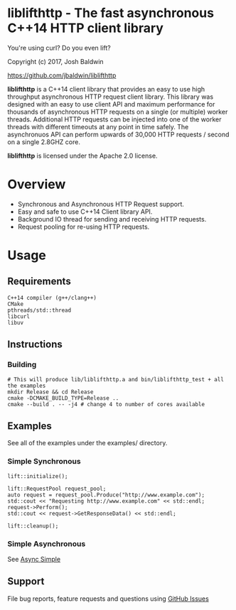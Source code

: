 liblifthttp - The fast asynchronous C++14 HTTP client library
=============================================================

You're using curl? Do you even lift?

Copyright (c) 2017, Josh Baldwin

https://github.com/jbaldwin/liblifthttp

**liblifthttp** is a C++14 client library that provides an easy to use high throughput asynchronous HTTP request client library.  This library was designed with an easy to use client API and maximum performance for thousands of asynchronous HTTP requests on a single (or multiple) worker threads.  Additional HTTP requests can be injected into one of the worker threads with different timeouts at any point in time safely.  The asynchronuos API can perform upwards of 30,000 HTTP requests / second on a single 2.8GHZ core.

**liblifthttp** is licensed under the Apache 2.0 license.

# Overview #
* Synchronous and Asynchronous HTTP Request support.
* Easy and safe to use C++14 Client library API.
* Background IO thread for sending and receiving HTTP requests.
* Request pooling for re-using HTTP requests.

# Usage #

## Requirements
    C++14 compiler (g++/clang++)
    CMake
    pthreads/std::thread
    libcurl
    libuv

## Instructions

### Building
    # This will produce lib/liblifthttp.a and bin/liblifthttp_test + all the examples
    mkdir Release && cd Release
    cmake -DCMAKE_BUILD_TYPE=Release ..
    cmake --build . -- -j4 # change 4 to number of cores available

## Examples

See all of the examples under the examples/ directory.

### Simple Synchronous

    lift::initialize();

    lift::RequestPool request_pool;
    auto request = request_pool.Produce("http://www.example.com");
    std::cout << "Requesting http://www.example.com" << std::endl;
    request->Perform();
    std::cout << request->GetResponseData() << std::endl;

    lift::cleanup();

### Simple Asynchronous

See [Async Simple](https://github.com/jbaldwin/liblifthttp/blob/master/examples/async_simple.cpp)

## Support

File bug reports, feature requests and questions using [GitHub Issues](https://github.com/jbaldwin/liblifthttp/issues)
